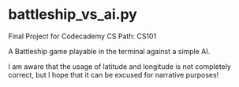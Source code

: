 # battleship_vs_ai.py
Final Project for Codecademy CS Path: CS101

A Battleship game playable in the terminal against a simple AI.

I am aware that the usage of latitude and longitude is not completely correct, but I hope that it can be excused for narrative purposes!